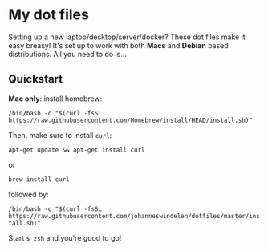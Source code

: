 # My dot files

Setting up a new laptop/desktop/server/docker? These dot files make it easy breasy! It's set up to work with both __Macs__ and __Debian__ based distributions. All you need to do is...

## Quickstart

__Mac only__: install homebrew:

`/bin/bash -c "$(curl -fsSL https://raw.githubusercontent.com/Homebrew/install/HEAD/install.sh)"`

Then, make sure to install `curl`:

`apt-get update && apt-get install curl`

or 

`brew install curl`

followed by:

`/bin/bash -c "$(curl -fsSL https://raw.githubusercontent.com/johanneswindelen/dotfiles/master/install.sh)"`

Start `$ zsh` and you're good to go!
